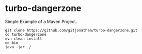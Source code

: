 turbo-dangerzone
================

Simple Example of a Maven Project.

```
git clone https://github.com/gitjonathan/turbo-dangerzone.git
cd turbo-dangerzone
mvn clean install
cd bin
java -jar ./
